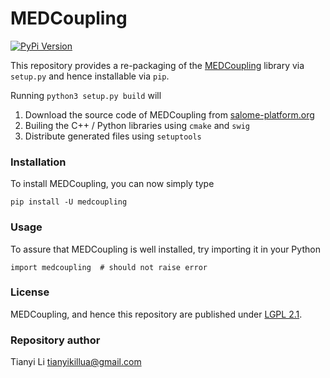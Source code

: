 # MEDCoupling

[![PyPi Version](https://img.shields.io/pypi/v/medcoupling.svg?style=flat-square)](https://pypi.org/project/medcoupling)

This repository provides a re-packaging of the [MEDCoupling](https://docs.salome-platform.org/latest/dev/MEDCoupling/developer/index.html) library via `setup.py` and hence installable via `pip`.

Running `python3 setup.py build` will

1. Download the source code of MEDCoupling from [salome-platform.org](http://files.salome-platform.org/Salome/other/medCoupling-9.3.0.tar.gz)
2. Builing the C++ / Python libraries using `cmake` and `swig`
3. Distribute generated files using `setuptools`

### Installation

To install MEDCoupling, you can now simply type
```
pip install -U medcoupling
```

### Usage

To assure that MEDCoupling is well installed, try importing it in your Python
```
import medcoupling  # should not raise error
```

### License

MEDCoupling, and hence this repository are published under [LGPL 2.1](https://en.wikipedia.org/wiki/GNU_Lesser_General_Public_License).

### Repository author

Tianyi Li <tianyikillua@gmail.com>
